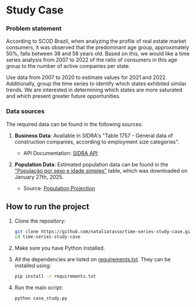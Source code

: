 # Study Case

### Problem statement

According to SCOD Brazil, when analyzing the profile of real estate market consumers, it was observed that the predominant age group, approximately 50%, falls between 38 and 58 years old. Based on this, we would like a time series analysis from 2007 to 2022 of the ratio of consumers in this age group to the number of active companies per state.

Use data from 2007 to 2020 to estimate values for 2021 and 2022. Additionally, group the time series to identify which states exhibited similar trends. We are interested in determining which states are more saturated and which present greater future opportunities.

### Data sources

The required data can be found in the following sources:

1. **Business Data**: Available in SIDRA's "Table 1757 - General data of construction companies, according to employment size categories".
    - API Documentation: [SIDRA API](https://sidra.ibge.gov.br/Tabela/1757)

2. **Population Data**: Estimated population data can be found in the ["População por sexo e idade simples"](data/projecoes_2024_tab1_idade_simples.xlsx) table, which was downloaded on January 27th, 2025.
    - Source: [Population Projection](https://www.ibge.gov.br/estatisticas/sociais/populacao/9109-projecao-da-populacao.html)

## How to run the project

1. Clone the repository:
   ```sh
   git clone https://github.com/nataliatasso/time-series-study-case.git
   cd time-series-study-case
   ```

2. Make sure you have Python installed.
3. All the dependencies are listed on [requirements.txt](requirements.txt). They can be installed using:
    ```sh
    pip install -r requirements.txt
    ``` 

4. Run the main script:
    ```sh
    python case_study.py
    ``` 